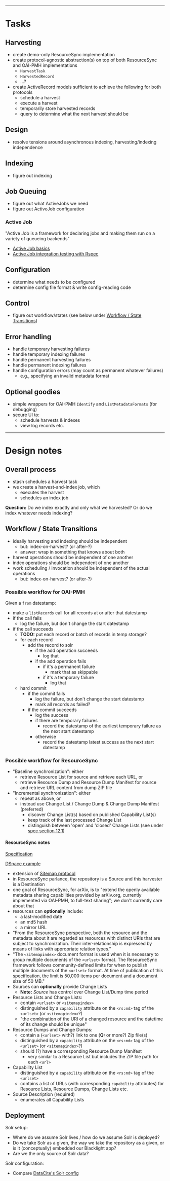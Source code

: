 ------------------------------------------------------------
# Tasks

## Harvesting

- create demo-only ResourceSync implementation
- create protocol-agnostic abstraction(s) on top of both ResourceSync and OAI-PMH implementations
    - `HarvestTask`
    - `HarvestedRecord`
    - ...?
- create ActiveRecord models sufficient to achieve the following for both protocols
    - schedule a harvest
    - execute a harvest
    - temporarily store harvested records
    - query to determine what the next harvest should be

## Design

- resolve tensions around asynchronous indexing, harvesting/indexing independence

## Indexing

- figure out indexing

## Job Queuing

- figure out what ActiveJobs we need
- figure out ActiveJob configuration

### Active Job

"Active Job is a framework for declaring jobs and making them run on a variety of queueing backends"

- [Active Job basics](http://edgeguides.rubyonrails.org/active_job_basics.html)
- [Active Job integration testing with Rspec](http://briandear.co/2015/01/19/rails-active-job-integration-testing-with-rspec/)

## Configuration

- determine what needs to be configured
- determine config file format & write config-reading code

## Control

- figure out workflow/states (see below under [Workflow / State Transitions](#workflow--state-transitions))

## Error handling

- handle temporary harvesting failures
- handle temporary indexing failures
- handle permanent harvesting failures
- handle permanent indexing failures
- handle configuration errors (may count as permanent whatever failures)
    - e.g., specifying an invalid metadata format

## Optional goodies

- simple wrappers for OAI-PMH `Identify` and `ListMetadataFormats` (for debugging)
- secure UI to:
    - schedule harvests & indexes
    - view log records etc.

------------------------------------------------------------
# Design notes

## Overall process

- stash schedules a harvest task
- we create a harvest-and-index job, which
    - executes the harvest
    - schedules an index job

**Question:** Do we index exactly and only what we harvested? Or do we index whatever needs indexing?    

## Workflow / State Transitions

- ideally harvesting and indexing should be independent
    - but: index-on-harvest? (or after-?)
    - answer: wrap in something that knows about both
- harvest operations should be independent of one another
- index operations should be independent of one another
- work scheduling / invocation should be independent of the actual operations
    - but: index-on-harvest? (or after-?)
    
### Possible workflow for OAI-PMH

Given a `from` datestamp:
- make a `listRecords` call for all records at or after that datestamp
- if the call fails
    - log the failure, but don't change the start datestamp
- if the call succeeds
    - **TODO:** put each record or batch of records in temp storage?
    - for each record
        - add the record to solr
            - if the add operation succeeds
                - log that
            - if the add operation fails
                - if it's a permanent failure
                    - mark that as skippable
                - if it's a temporary failure
                    - log that
    - hard commit
        - if the commit fails
            - log the failure, but don't change the start datestamp
            - mark all records as failed?
        - if the commit succeeds
            - log the success
            - if there are temporary failures
                - record the datestamp of the earliest temporary failure as the next start datestamp
            - otherwise
                - record the datestamp latest success as the next start datestamp

### Possible workflow for ResourceSync

- "Baseline synchronization": either
    - retrieve Resource List for source and retrieve each URL, or
    - retrieve Resource Dump and Resource Dump Manifest for source and retrieve URL content from dump ZIP file
- "Incremental synchronization": either
    - repeat as above, or
    - instead use Change List / Change Dump & Change Dump Manifest (preferred)
        - discover Change List(s) based on published Capability List(s)
        - keep track of the last processed Change List
        - distinguish between 'open' and 'closed' Change Lists (see under [spec section 12.1](http://www.openarchives.org/rs/1.0/resourcesync#ChangeList))

#### ResourceSync notes

[Specification](http://www.openarchives.org/rs/1.0/resourcesync)

[DSpace example](http://cottagelabs.com/news/representing-resourcesync-resources-in-dspace)

- extension of [Sitemap protocol](http://www.sitemaps.org/protocol.html)
- in ResourceSync parlance, the repository is a Source and this harvester is a Destination
- one goal of ResourceSync, for arXiv, is to "extend the openly available metadata sharing capabilities provided by arXiv.org, currently implemented via OAI-PMH, to full-text sharing"; we don't currently care about that
- resources can **optionally** include:
    - a last-modified date 
    - an md5 hash
    - a mirror URL
- "From the ResourceSync perspective, both the resource and the metadata about it are regarded as resources with distinct URIs that are subject to synchronization. Their inter-relationship is expressed by means of links with appropriate relation types."
- "The `<sitemapindex>` document format is used when it is necessary to group multiple documents of the `<urlset>` format. The ResourceSync framework follows community-defined limits for when to publish multiple documents of the `<urlset>` format. At time of publication of this specification, the limit is 50,000 items per document and a document size of 50 MB."
- Sources can **optionally** provide Change Lists
    - **Note:** *Source* has control over Change List/Dump time period
- Resource Lists and Change Lists:
    - contain `<urlset>` or `<sitemapindex>`
    - distinguished by a `capability` attribute on the `<rs:md>` tag of the `<urlset>` (or `<sitemapindex>`?)
    - "the combination of the URI of a changed resource and the datetime of its change should be unique"
- Resource Dumps and Change Dumps:
    - contain a (`<urlset>` with?) link to one (**Q:** or more?) Zip file(s)
    - distinguished by a `capability` attribute on the `<rs:md>` tag of the `<urlset>` (or `<sitemapindex>`?)
    - should (?) have a corresponding Resource Dump Manifest
        - very similar to a Resource List but includes the ZIP file path for each `<url>`
- Capability List
    - distinguished by a `capability` attribute on the `<rs:md>` tag of the `<urlset>`
    - contains a list of URLs (with corresponding `capability` attributes) for Resource Lists, Resource Dumps, Change Lists etc.
- Source Description (required)
    - enumerates all Capability Lists

## Deployment

Solr setup:

- Where do we assume Solr lives / how do we assume Solr is deployed?
- Do we take Solr as a given, the way we take the repository as a given, or is it (conceptually) embedded our Blacklight app?
- Are we the only source of Solr data?

Solr configuration:

- Compare [DataCite's Solr config](https://github.com/datacite/search/tree/master/src/main/resources)
